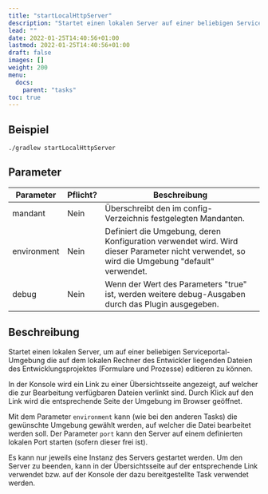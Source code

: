 ```yaml
---
title: "startLocalHttpServer"
description: "Startet einen lokalen Server auf einer beliebigen Serviceportal Umgebung um Formulare und Prozesse editieren zu können."
lead: ""
date: 2022-01-25T14:40:56+01:00
lastmod: 2022-01-25T14:40:56+01:00
draft: false
images: []
weight: 200
menu:
  docs:
    parent: "tasks"
toc: true
---
```



## Beispiel

```shell
./gradlew startLocalHttpServer
```

## Parameter

| Parameter | Pflicht? | Beschreibung |
| --- | --- | --- |
| mandant | Nein | Überschreibt den im config-Verzeichnis festgelegten Mandanten. |
| environment | Nein | Definiert die Umgebung, deren Konfiguration verwendet wird. Wird dieser Parameter nicht verwendet, so wird die Umgebung "default" verwendet.|
| debug | Nein | Wenn der Wert des Parameters "true" ist, werden weitere debug-Ausgaben durch das Plugin ausgegeben. |


## Beschreibung

Startet einen lokalen Server, um auf einer beliebigen Serviceportal-Umgebung die auf dem lokalen 
Rechner des Entwickler liegenden Dateien des Entwicklungsprojektes (Formulare und Prozesse) 
editieren zu können.

In der Konsole wird ein Link zu einer Übersichtsseite angezeigt, auf welcher die zur
Bearbeitung verfügbaren Dateien verlinkt sind. Durch Klick auf den Link wird die entsprechende Seite 
der Umgebung im Browser geöffnet.

Mit dem Parameter `environment` kann (wie bei den anderen Tasks) die gewünschte Umgebung gewählt 
werden, auf welcher die Datei bearbeitet werden soll. Der Parameter `port` kann den Server auf
einem definierten lokalen Port starten (sofern dieser frei ist).

Es kann nur jeweils eine Instanz des Servers gestartet werden. Um den Server zu beenden, kann in der 
Übersichtsseite auf der entsprechende Link verwendet bzw. auf der Konsole der dazu bereitgestellte 
Task verwendet werden.
